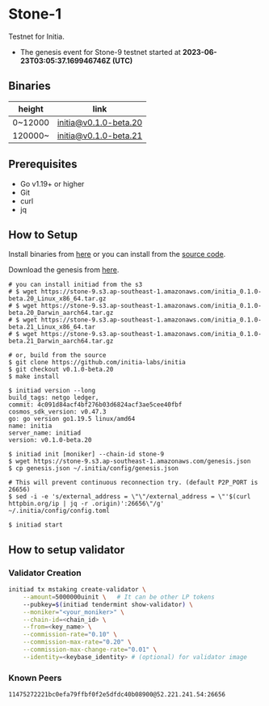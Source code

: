 # Stone-1

Testnet for Initia.

- The genesis event for Stone-9 testnet started at **2023-06-23T03:05:37.169946746Z (UTC)**

## Binaries

| height  | link  |
| ------- | ----- |
| 0~12000 | [initia@v0.1.0-beta.20](https://github.com/initia-labs/initia/releases/tag/v0.1.0-beta.20) |
| 120000~ | [initia@v0.1.0-beta.21](https://github.com/initia-labs/initia/releases/tag/v0.1.0-beta.21) |

## Prerequisites

- Go v1.19+ or higher
- Git
- curl
- jq

## How to Setup

Install binaries from [here](./binaries/) or you can install from the [source code](https://github.com/initia-labs/initia).

Download the genesis from [here](https://initia.s3.ap-southeast-1.amazonaws.com/stone-9/genesis.json).

```shell
# you can install initiad from the s3
# $ wget https://stone-9.s3.ap-southeast-1.amazonaws.com/initia_0.1.0-beta.20_Linux_x86_64.tar.gz
# $ wget https://stone-9.s3.ap-southeast-1.amazonaws.com/initia_0.1.0-beta.20_Darwin_aarch64.tar.gz
# $ wget https://stone-9.s3.ap-southeast-1.amazonaws.com/initia_0.1.0-beta.21_Linux_x86_64.tar
# $ wget https://stone-9.s3.ap-southeast-1.amazonaws.com/initia_0.1.0-beta.21_Darwin_aarch64.tar.gz

# or, build from the source
$ git clone https://github.com/initia-labs/initia
$ git checkout v0.1.0-beta.20
$ make install

$ initiad version --long
build_tags: netgo ledger,
commit: 4c091d84acf4bf276b03d6824acf3ae5cee40fbf
cosmos_sdk_version: v0.47.3
go: go version go1.19.5 linux/amd64
name: initia
server_name: initiad
version: v0.1.0-beta.20

$ initiad init [moniker] --chain-id stone-9
$ wget https://stone-9.s3.ap-southeast-1.amazonaws.com/genesis.json
$ cp genesis.json ~/.initia/config/genesis.json

# This will prevent continuous reconnection try. (default P2P_PORT is 26656)
$ sed -i -e 's/external_address = \"\"/external_address = \"'$(curl httpbin.org/ip | jq -r .origin)':26656\"/g' ~/.initia/config/config.toml

$ initiad start
```

## How to setup validator

### Validator Creation

```sh
initiad tx mstaking create-validator \
    --amount=5000000uinit \   # It can be other LP tokens 
    --pubkey=$(initiad tendermint show-validator) \
    --moniker="<your_moniker>" \
    --chain-id=<chain_id> \
    --from=<key_name> \
    --commission-rate="0.10" \
    --commission-max-rate="0.20" \
    --commission-max-change-rate="0.01" \
    --identity=<keybase_identity> # (optional) for validator image
```

### Known Peers

```sh
11475272221bc0efa79ffbf0f2e5dfdc40b08900@52.221.241.54:26656
```
